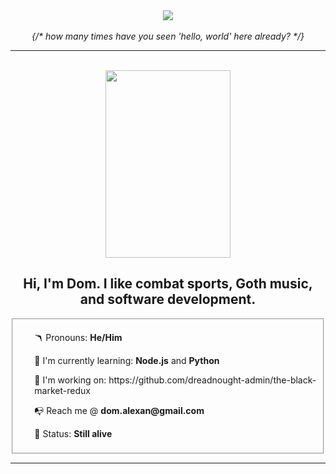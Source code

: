 
<!--
**dreadnought-admin/dreadnought-admin** is a ✨ _special_ ✨ repository because its `README.md` (this file) appears on your GitHub profile.

Here are some ideas to get you started:

- 🔭 I’m currently working on ...
- 🌱 I’m currently learning ...
- 👯 I’m looking to collaborate on ...
- 🤔 I’m looking for help with ...
- 💬 Ask me about ...
- 📫 How to reach me: ...
- 😄 Pronouns: ...
- ⚡ Fun fact: ...
-->

<div align="center">
  <img align="center" src="https://data.whicdn.com/images/306091932/original.gif"/>
</div>
<br/>
<div align="center">
  <em>{/* how many times have you seen 'hello, world' here already? */}</em>
</div>

<hr>
<br/>

<div align="center">
  <img  height="300em" width="200.5em" align="center" src="https://i.pinimg.com/originals/9d/9b/d1/9d9bd13afce1a798d22ecfd9897730ed.gif"/>
  <h2><strong>Hi, I'm Dom.</strong> I like combat sports, Goth music, and software development.</h2>
</div> 

<div>
  <fieldset>
    <ul list-style="none">
      <p>🪃 Pronouns: <strong>He/Him</strong></p>
      <p>💾 I'm currently learning: <strong>Node.js</strong> and <strong>Python</strong>
      <p>🦺 I'm working on: https://github.com/dreadnought-admin/the-black-market-redux </p>
      <p>📭 Reach me @ <strong> dom.alexan@gmail.com</strong></p> 
      <p>🍰 Status: <strong>Still alive</strong></p>
    </ul>  
  </fieldset>
</div>

<hr>



